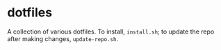 # dotfiles

A collection of various dotfiles. To install, `install.sh`; to update the repo
after making changes, `update-repo.sh`.
